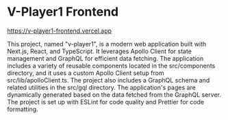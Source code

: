 # V-Player1 Frontend

https://v-player1-frontend.vercel.app

This project, named "v-player1", is a modern web application built with Next.js, React, and TypeScript. It leverages Apollo Client for state management and GraphQL for efficient data fetching. The application includes a variety of reusable components located in the src/components directory, and it uses a custom Apollo Client setup from src/lib/apolloClient.ts. The project also includes a GraphQL schema and related utilities in the src/gql directory. The application's pages are dynamically generated based on the data fetched from the GraphQL server. The project is set up with ESLint for code quality and Prettier for code formatting.
